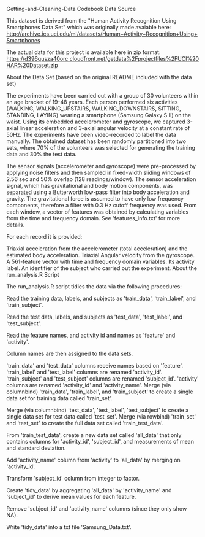 
Getting-and-Cleaning-Data Codebook
Data Source

This dataset is derived from the "Human Activity Recognition Using Smartphones Data Set" which was originally made avaiable here: http://archive.ics.uci.edu/ml/datasets/Human+Activity+Recognition+Using+Smartphones

The actual data for this project is available here in zip format: https://d396qusza40orc.cloudfront.net/getdata%2Fprojectfiles%2FUCI%20HAR%20Dataset.zip

About the Data Set (based on the original README included with the data set)

The experiments have been carried out with a group of 30 volunteers within an age bracket of 19-48 years. Each person performed six activities (WALKING, WALKING_UPSTAIRS, WALKING_DOWNSTAIRS, SITTING, STANDING, LAYING) wearing a smartphone (Samsung Galaxy S II) on the waist. Using its embedded accelerometer and gyroscope, we captured 3-axial linear acceleration and 3-axial angular velocity at a constant rate of 50Hz. The experiments have been video-recorded to label the data manually. The obtained dataset has been randomly partitioned into two sets, where 70% of the volunteers was selected for generating the training data and 30% the test data.

The sensor signals (accelerometer and gyroscope) were pre-processed by applying noise filters and then sampled in fixed-width sliding windows of 2.56 sec and 50% overlap (128 readings/window). The sensor acceleration signal, which has gravitational and body motion components, was separated using a Butterworth low-pass filter into body acceleration and gravity. The gravitational force is assumed to have only low frequency components, therefore a filter with 0.3 Hz cutoff frequency was used. From each window, a vector of features was obtained by calculating variables from the time and frequency domain. See 'features_info.txt' for more details.

For each record it is provided:

Triaxial acceleration from the accelerometer (total acceleration) and the estimated body acceleration.
Triaxial Angular velocity from the gyroscope.
A 561-feature vector with time and frequency domain variables.
Its activity label.
An identifier of the subject who carried out the experiment.
About the run_analysis.R Script

The run_analysis.R script tidies the data via the following procedures:

Read the training data, labels, and subjects as 'train_data', 'train_label', and 'train_subject'.

Read the test data, labels, and subjects as 'test_data', 'test_label', and 'test_subject'.

Read the feature names, and activity id and names as 'feature' and 'activity'.

Column names are then assigned to the data sets.

'train_data' and 'test_data' columns receive names based on 'feature'.
'train_label' and 'test_label' columns are renamed 'activity_id'.
'train_subject' and 'test_subject' columns are renamed 'subject_id'.
'activity' columns are renamed 'activity_id' and 'activity_name'.
Merge (via columnbind) 'train_data', 'train_label', and 'train_subject' to create a single data set for training data called 'train_set'.

Merge (via columnbind) 'test_data', 'test_label', 'test_subject' to create a single data set for test data called 'test_set'.
Merge (via rowbind) 'train_set' and 'test_set' to create the full data set called 'train_test_data'.

From 'train_test_data', create a new data set called 'all_data' that only contains columns for 'activity_id', 'subject_id', and measurements of mean and standard deviation.

Add 'activity_name' column from 'activity' to 'all_data' by merging on 'activity_id'.

Transform 'subject_id' column from integer to factor.

Create 'tidy_data' by aggregating 'all_data' by 'activity_name' and 'subject_id' to derive mean values for each feature.

Remove 'subject_id' and 'activity_name' columns (since they only show NA).

Write 'tidy_data' into a txt file 'Samsung_Data.txt'.

